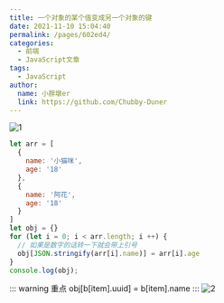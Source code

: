 ```yaml
---
title: 一个对象的某个值变成另一个对象的键
date: 2021-11-10 15:04:40
permalink: /pages/602ed4/
categories:
  - 前端
  - JavaScript文章
tags:
  - JavaScript
author:
  name: 小胖墩er
  link: https://github.com/Chubby-Duner
---
```


![1](https://cdn.jsdelivr.net/gh/Chubby-Duner/image-hosting@master/问题技巧总结/1.png)

```js
let arr = [
  {
    name: '小猫咪',
    age: '18'
  },
  {
    name: '阿花',
    age: '18'
  }
]
let obj = {}
for (let i = 0; i < arr.length; i ++) {
  // 如果是数字的话转一下就会带上引号
  obj[JSON.stringify(arr[i].name)] = arr[i].age
}
console.log(obj);
```

::: warning 重点
obj[b[item].uuid] = b[item].name
:::
![2](https://cdn.jsdelivr.net/gh/Chubby-Duner/image-hosting@master/问题技巧总结/2.png)